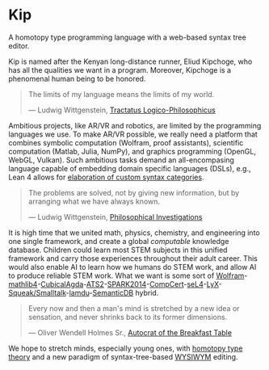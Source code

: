 # Kip
A homotopy type programming language with a web-based syntax tree editor.

Kip is named after the Kenyan long-distance runner, Eliud Kipchoge, who has all the qualities we want in a program. Moreover, Kipchoge is a phenomenal human being to be honored.

> The limits of my language means the limits of my world.
>
> ― Ludwig Wittgenstein, [Tractatus Logico-Philosophicus](https://www.wittgensteinproject.org/w/index.php?title=Tractatus_Logico-Philosophicus_(English)#5.6)

Ambitious projects, like AR/VR and robotics, are limited by the programming languages we use. To make AR/VR possible, we really need a platform that combines symbolic computation (Wolfram, proof assistants), scientific computation (Matlab, Julia, NumPy), and graphics programming (OpenGL, WebGL, Vulkan). Such ambitious tasks demand an all-encompasing language capable of embedding domain specific languages (DSLs), e.g., Lean 4 allows for [elaboration of custom syntax categories](https://lean-lang.org/lean4/doc/metaprogramming-arith.html).

> The problems are solved, not by giving new information, but by arranging what we have always known.
>
> ― Ludwig Wittgenstein, [Philosophical Investigations](http://topologicalmedialab.net/xinwei/classes/readings/Wittgenstein/pi_94-138_239-309.html#:~:text=by%20arranging%20what%20we%20have%20always%20known)

It is high time that we united math, physics, chemistry, and engineering into one single framework, and create a global *computable* knowledge database. Children could learn most STEM subjects in this unified framework and carry those experiences throughout their adult career. This would also enable AI to learn how we humans do STEM work, and allow AI to produce reliable STEM work. What we want is some sort of [Wolfram](https://www.wolframalpha.com/)-[mathlib4](https://leanprover-community.github.io/mathlib4_docs/Mathlib/Probability/StrongLaw.html)-[CubicalAgda](https://agda.readthedocs.io/en/latest/language/cubical.html)-[ATS2](https://www.cs.bu.edu/~hwxi/atslangweb/Examples.html)-[SPARK2014](https://www.adacore.com/about-spark)-[CompCert](https://compcert.org/compcert-C.html)-[seL4](https://sel4.systems/About/)-[LyX](https://www.lyx.org/Screenshots)-[Squeak/Smalltalk](https://squeak.org/)-[lamdu](https://github.com/lamdu/lamdu/)-[SemanticDB](https://scalameta.org/docs/semanticdb/guide.html) hybrid.

> Every now and then a man's mind is stretched by a new idea or sensation, and never shrinks back to its former dimensions.
>
> ― Oliver Wendell Holmes Sr., [Autocrat of the Breakfast Table](https://books.google.com.tw/books?id=BoQ3AQAAMAAJ&printsec=frontcover&pg=PA502&dq=%22stretched+by+a+new+idea+or+sensation%22#v=onepage&q=%22stretched%20by%20a%20new%20idea%20or%20sensation%22&f=false)

We hope to stretch minds, especially young ones, with [homotopy type theory](https://homotopytypetheory.org/book/) and a new paradigm of syntax-tree-based [WYSIWYM](https://en.wikipedia.org/wiki/WYSIWYM) editing. 
